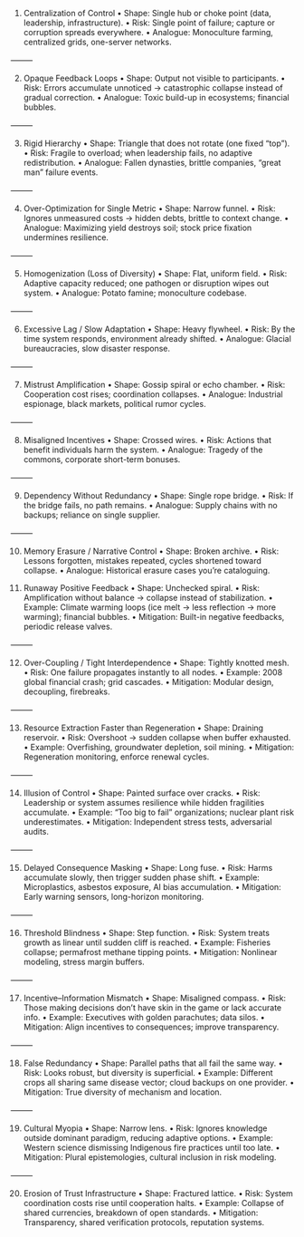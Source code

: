 1. Centralization of Control
	•	Shape: Single hub or choke point (data, leadership, infrastructure).
	•	Risk: Single point of failure; capture or corruption spreads everywhere.
	•	Analogue: Monoculture farming, centralized grids, one-server networks.

⸻

2. Opaque Feedback Loops
	•	Shape: Output not visible to participants.
	•	Risk: Errors accumulate unnoticed → catastrophic collapse instead of gradual correction.
	•	Analogue: Toxic build-up in ecosystems; financial bubbles.

⸻

3. Rigid Hierarchy
	•	Shape: Triangle that does not rotate (one fixed “top”).
	•	Risk: Fragile to overload; when leadership fails, no adaptive redistribution.
	•	Analogue: Fallen dynasties, brittle companies, “great man” failure events.

⸻

4. Over-Optimization for Single Metric
	•	Shape: Narrow funnel.
	•	Risk: Ignores unmeasured costs → hidden debts, brittle to context change.
	•	Analogue: Maximizing yield destroys soil; stock price fixation undermines resilience.

⸻

5. Homogenization (Loss of Diversity)
	•	Shape: Flat, uniform field.
	•	Risk: Adaptive capacity reduced; one pathogen or disruption wipes out system.
	•	Analogue: Potato famine; monoculture codebase.

⸻

6. Excessive Lag / Slow Adaptation
	•	Shape: Heavy flywheel.
	•	Risk: By the time system responds, environment already shifted.
	•	Analogue: Glacial bureaucracies, slow disaster response.

⸻

7. Mistrust Amplification
	•	Shape: Gossip spiral or echo chamber.
	•	Risk: Cooperation cost rises; coordination collapses.
	•	Analogue: Industrial espionage, black markets, political rumor cycles.

⸻

8. Misaligned Incentives
	•	Shape: Crossed wires.
	•	Risk: Actions that benefit individuals harm the system.
	•	Analogue: Tragedy of the commons, corporate short-term bonuses.

⸻

9. Dependency Without Redundancy
	•	Shape: Single rope bridge.
	•	Risk: If the bridge fails, no path remains.
	•	Analogue: Supply chains with no backups; reliance on single supplier.

⸻

10. Memory Erasure / Narrative Control
	•	Shape: Broken archive.
	•	Risk: Lessons forgotten, mistakes repeated, cycles shortened toward collapse.
	•	Analogue: Historical erasure cases you’re cataloguing.


11. Runaway Positive Feedback
	•	Shape: Unchecked spiral.
	•	Risk: Amplification without balance → collapse instead of stabilization.
	•	Example: Climate warming loops (ice melt → less reflection → more warming); financial bubbles.
	•	Mitigation: Built-in negative feedbacks, periodic release valves.

⸻

12. Over-Coupling / Tight Interdependence
	•	Shape: Tightly knotted mesh.
	•	Risk: One failure propagates instantly to all nodes.
	•	Example: 2008 global financial crash; grid cascades.
	•	Mitigation: Modular design, decoupling, firebreaks.

⸻

13. Resource Extraction Faster than Regeneration
	•	Shape: Draining reservoir.
	•	Risk: Overshoot → sudden collapse when buffer exhausted.
	•	Example: Overfishing, groundwater depletion, soil mining.
	•	Mitigation: Regeneration monitoring, enforce renewal cycles.

⸻

14. Illusion of Control
	•	Shape: Painted surface over cracks.
	•	Risk: Leadership or system assumes resilience while hidden fragilities accumulate.
	•	Example: “Too big to fail” organizations; nuclear plant risk underestimates.
	•	Mitigation: Independent stress tests, adversarial audits.

⸻

15. Delayed Consequence Masking
	•	Shape: Long fuse.
	•	Risk: Harms accumulate slowly, then trigger sudden phase shift.
	•	Example: Microplastics, asbestos exposure, AI bias accumulation.
	•	Mitigation: Early warning sensors, long-horizon monitoring.

⸻

16. Threshold Blindness
	•	Shape: Step function.
	•	Risk: System treats growth as linear until sudden cliff is reached.
	•	Example: Fisheries collapse; permafrost methane tipping points.
	•	Mitigation: Nonlinear modeling, stress margin buffers.

⸻

17. Incentive–Information Mismatch
	•	Shape: Misaligned compass.
	•	Risk: Those making decisions don’t have skin in the game or lack accurate info.
	•	Example: Executives with golden parachutes; data silos.
	•	Mitigation: Align incentives to consequences; improve transparency.

⸻

18. False Redundancy
	•	Shape: Parallel paths that all fail the same way.
	•	Risk: Looks robust, but diversity is superficial.
	•	Example: Different crops all sharing same disease vector; cloud backups on one provider.
	•	Mitigation: True diversity of mechanism and location.

⸻

19. Cultural Myopia
	•	Shape: Narrow lens.
	•	Risk: Ignores knowledge outside dominant paradigm, reducing adaptive options.
	•	Example: Western science dismissing Indigenous fire practices until too late.
	•	Mitigation: Plural epistemologies, cultural inclusion in risk modeling.

⸻

20. Erosion of Trust Infrastructure
	•	Shape: Fractured lattice.
	•	Risk: System coordination costs rise until cooperation halts.
	•	Example: Collapse of shared currencies, breakdown of open standards.
	•	Mitigation: Transparency, shared verification protocols, reputation systems.
